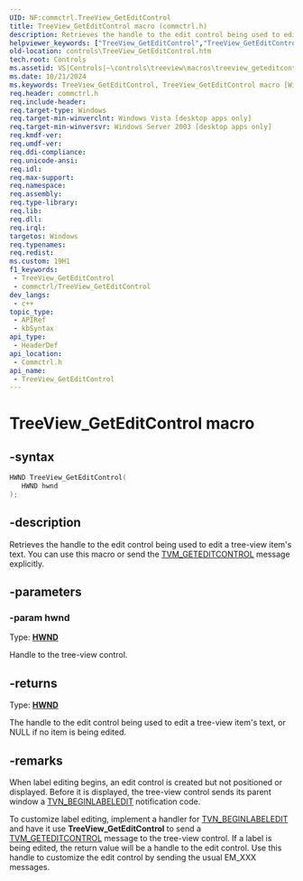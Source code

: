```yaml
---
UID: NF:commctrl.TreeView_GetEditControl
title: TreeView_GetEditControl macro (commctrl.h)
description: Retrieves the handle to the edit control being used to edit a tree-view item's text. You can use this macro or send the TVM_GETEDITCONTROL message explicitly.
helpviewer_keywords: ["TreeView_GetEditControl","TreeView_GetEditControl macro [Windows Controls]","_win32_TreeView_GetEditControl","_win32_TreeView_GetEditControl_cpp","commctrl/TreeView_GetEditControl","controls.TreeView_GetEditControl","controls._win32_TreeView_GetEditControl"]
old-location: controls\TreeView_GetEditControl.htm
tech.root: Controls
ms.assetid: VS|Controls|~\controls\treeview\macros\treeview_geteditcontrol.htm
ms.date: 10/21/2024
ms.keywords: TreeView_GetEditControl, TreeView_GetEditControl macro [Windows Controls], _win32_TreeView_GetEditControl, _win32_TreeView_GetEditControl_cpp, commctrl/TreeView_GetEditControl, controls.TreeView_GetEditControl, controls._win32_TreeView_GetEditControl
req.header: commctrl.h
req.include-header: 
req.target-type: Windows
req.target-min-winverclnt: Windows Vista [desktop apps only]
req.target-min-winversvr: Windows Server 2003 [desktop apps only]
req.kmdf-ver: 
req.umdf-ver: 
req.ddi-compliance: 
req.unicode-ansi: 
req.idl: 
req.max-support: 
req.namespace: 
req.assembly: 
req.type-library: 
req.lib: 
req.dll: 
req.irql: 
targetos: Windows
req.typenames: 
req.redist: 
ms.custom: 19H1
f1_keywords:
 - TreeView_GetEditControl
 - commctrl/TreeView_GetEditControl
dev_langs:
 - c++
topic_type:
 - APIRef
 - kbSyntax
api_type:
 - HeaderDef
api_location:
 - Commctrl.h
api_name:
 - TreeView_GetEditControl
---
```


# TreeView_GetEditControl macro

## -syntax

```cpp
HWND TreeView_GetEditControl(
   HWND hwnd
);
```


## -description

Retrieves the handle to the edit control being used to edit a tree-view item's text. You can use this macro or send the <a href="/windows/desktop/Controls/tvm-geteditcontrol">TVM_GETEDITCONTROL</a> message explicitly.

## -parameters

### -param hwnd

Type: <b><a href="/windows/desktop/WinProg/windows-data-types">HWND</a></b>

Handle to the tree-view control.

## -returns

Type: <b><a href="/windows/desktop/WinProg/windows-data-types">HWND</a></b>

The handle to the edit control being used to edit a tree-view item's text, or NULL if no item is being edited.

## -remarks

When label editing begins, an edit control is created but not positioned or displayed. Before it is displayed, the tree-view control sends its parent window a <a href="/windows/desktop/Controls/tvn-beginlabeledit">TVN_BEGINLABELEDIT</a> notification code. 

To customize label editing, implement a handler for <a href="/windows/desktop/Controls/tvn-beginlabeledit">TVN_BEGINLABELEDIT</a> and have it use <b>TreeView_GetEditControl</b> to send a <a href="/windows/desktop/Controls/tvm-geteditcontrol">TVM_GETEDITCONTROL</a> message to the tree-view control. If a label is being edited, the return value will be a handle to the edit control. Use this handle to customize the edit control by sending the usual EM_XXX messages.
